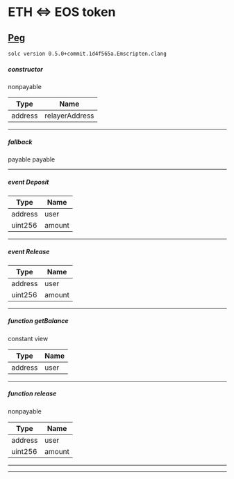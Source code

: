 # ETH <=> EOS token

## [Peg](contracts/Peg.sol)
`solc version 0.5.0+commit.1d4f565a.Emscripten.clang`

 ##### constructor 
  nonpayable 


 Type | Name |
--- | --- |
| address | relayerAddress |
___
 ##### fallback 
  payable payable


___
 ##### event Deposit
   


 Type | Name |
--- | --- |
| address | user |
| uint256 | amount |
___
 ##### event Release
   


 Type | Name |
--- | --- |
| address | user |
| uint256 | amount |
___
 ##### function getBalance
 constant view 


 Type | Name |
--- | --- |
| address | user |
___
 ##### function release
  nonpayable 


 Type | Name |
--- | --- |
| address | user |
| uint256 | amount |
___

---
